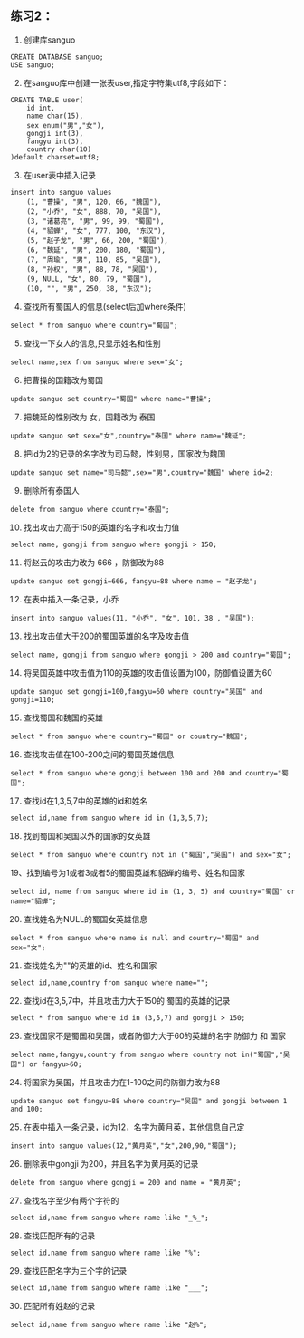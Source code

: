 ## 练习2：

1. 创建库sanguo
```
CREATE DATABASE sanguo;
USE sanguo;
```

2. 在sanguo库中创建一张表user,指定字符集utf8,字段如下：
```
CREATE TABLE user(
    id int,
    name char(15),
    sex enum("男","女"),
    gongji int(3),
    fangyu int(3),
    country char(10)
)default charset=utf8;
```

3. 在user表中插入记录
```
insert into sanguo values
    (1, "曹操", "男", 120, 66, "魏国"),
    (2, "小乔", "女", 888, 70, "吴国"),
    (3, "诸葛亮", "男", 99, 99, "蜀国"),
    (4, "貂蝉", "女", 777, 100, "东汉"),
    (5, "赵子龙", "男", 66, 200, "蜀国"),
    (6, "魏延", "男", 200, 180, "蜀国"),
    (7, "周瑜", "男", 110, 85, "吴国"),
    (8, "孙权", "男", 88, 78, "吴国"),
    (9, NULL, "女", 80, 79, "蜀国"),
    (10, "", "男", 250, 38, "东汉");
```

4. 查找所有蜀国人的信息(select后加where条件)
```
select * from sanguo where country="蜀国";
```

5. 查找一下女人的信息,只显示姓名和性别
```
select name,sex from sanguo where sex="女";
```

6. 把曹操的国籍改为蜀国
```
update sanguo set country="蜀国" where name="曹操";
```

7. 把魏延的性别改为 女，国籍改为 泰国
```
update sanguo set sex="女",country="泰国" where name="魏延";
```

8. 把id为2的记录的名字改为司马懿，性别男，国家改为魏国
```
update sanguo set name="司马懿",sex="男",country="魏国" where id=2;
```

9. 删除所有泰国人
```
delete from sanguo where country="泰国";
```

10. 找出攻击力高于150的英雄的名字和攻击力值
```
select name, gongji from sanguo where gongji > 150;
```

11. 将赵云的攻击力改为 666 ，防御改为88
```
update sanguo set gongji=666, fangyu=88 where name = "赵子龙";
```

12. 在表中插入一条记录，小乔
```
insert into sanguo values(11, "小乔", "女", 101, 38 , "吴国");
```

13. 找出攻击值大于200的蜀国英雄的名字及攻击值
```
select name, gongji from sanguo where gongji > 200 and country="蜀国";
```

14. 将吴国英雄中攻击值为110的英雄的攻击值设置为100，防御值设置为60
```
update sanguo set gongji=100,fangyu=60 where country="吴国" and gongji=110;
```

15. 查找蜀国和魏国的英雄
```
select * from sanguo where country="蜀国" or country="魏国";
```

16. 查找攻击值在100-200之间的蜀国英雄信息
```
select * from sanguo where gongji between 100 and 200 and country="蜀国";
```

17. 查找id在1,3,5,7中的英雄的id和姓名
```
select id,name from sanguo where id in (1,3,5,7);
```

18. 找到蜀国和吴国以外的国家的女英雄
```
select * from sanguo where country not in ("蜀国","吴国") and sex="女";
```

19、找到编号为1或者3或者5的蜀国英雄和貂蝉的编号、姓名和国家
```
select id, name from sanguo where id in (1, 3, 5) and country="蜀国" or name="貂蝉";
```

20. 查找姓名为NULL的蜀国女英雄信息
```
select * from sanguo where name is null and country="蜀国" and sex="女";
```

21. 查找姓名为""的英雄的id、姓名和国家
```
select id,name,country from sanguo where name="";
```

22. 查找id在3,5,7中，并且攻击力大于150的 蜀国的英雄的记录
```
select * from sanguo where id in (3,5,7) and gongji > 150;
```

23. 查找国家不是蜀国和吴国，或者防御力大于60的英雄的名字 防御力 和 国家
```
select name,fangyu,country from sanguo where country not in("蜀国","吴国") or fangyu>60;
```

24. 将国家为吴国，并且攻击力在1-100之间的防御力改为88
```
update sanguo set fangyu=88 where country="吴国" and gongji between 1 and 100;
```

25. 在表中插入一条记录，id为12，名字为黄月英，其他信息自己定
```
insert into sanguo values(12,"黄月英","女",200,90,"蜀国");
```

26. 删除表中gongji 为200，并且名字为黄月英的记录
```
delete from sanguo where gongji = 200 and name = "黄月英";
```

27. 查找名字至少有两个字符的
```
select id,name from sanguo where name like "_%_";
```

28. 查找匹配所有的记录
```
select id,name from sanguo where name like "%";
```

29. 查找匹配名字为三个字的记录
```
select id,name from sanguo where name like "___";
```

30. 匹配所有姓赵的记录
```
select id,name from sanguo where name like "赵%";
```
